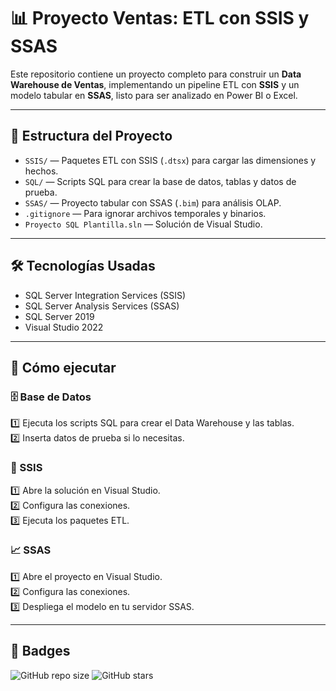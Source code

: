 # 📊 Proyecto Ventas: ETL con SSIS y SSAS

Este repositorio contiene un proyecto completo para construir un **Data Warehouse de Ventas**, implementando un pipeline ETL con **SSIS** y un modelo tabular en **SSAS**, listo para ser analizado en Power BI o Excel.

---

## 📁 Estructura del Proyecto

- `SSIS/` — Paquetes ETL con SSIS (`.dtsx`) para cargar las dimensiones y hechos.
- `SQL/` — Scripts SQL para crear la base de datos, tablas y datos de prueba.
- `SSAS/` — Proyecto tabular con SSAS (`.bim`) para análisis OLAP.
- `.gitignore` — Para ignorar archivos temporales y binarios.
- `Proyecto SQL Plantilla.sln` — Solución de Visual Studio.

---

## 🛠️ Tecnologías Usadas

- SQL Server Integration Services (SSIS)
- SQL Server Analysis Services (SSAS)
- SQL Server 2019
- Visual Studio 2022

---

## 🚀 Cómo ejecutar

### 🗄️ Base de Datos
1️⃣ Ejecuta los scripts SQL para crear el Data Warehouse y las tablas.  
2️⃣ Inserta datos de prueba si lo necesitas.

### 🧪 SSIS
1️⃣ Abre la solución en Visual Studio.  
2️⃣ Configura las conexiones.  
3️⃣ Ejecuta los paquetes ETL.

### 📈 SSAS
1️⃣ Abre el proyecto en Visual Studio.  
2️⃣ Configura las conexiones.  
3️⃣ Despliega el modelo en tu servidor SSAS.

---


## 📄 Badges

![GitHub repo size](https://img.shields.io/github/repo-size/Jabari-59/Proyecto-Ventas-ETL-SSIS-SSAS)
![GitHub stars](https://img.shields.io/github/stars/Jabari-59/Proyecto-Ventas-ETL-SSIS-SSAS?style=soc)

